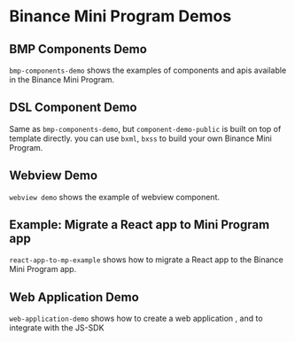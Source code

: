 # Binance Mini Program Demos

## BMP Components Demo

`bmp-components-demo` shows the examples of components and apis available in the Binance Mini Program.

## DSL Component Demo

Same as `bmp-components-demo`, but `component-demo-public` is built on top of template directly. you can use `bxml`, `bxss` to build your own Binance Mini Program.

## Webview Demo

`webview demo` shows the example of webview component.

## Example: Migrate a React app to Mini Program app

`react-app-to-mp-example` shows how to migrate a React app to the Binance Mini Program app.

## Web Application Demo

`web-application-demo` shows how to create a web application , and to integrate with the JS-SDK
